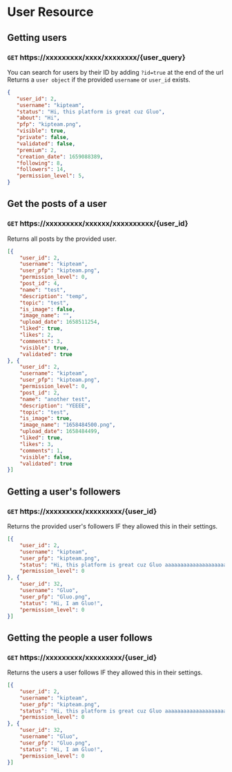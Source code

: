 # User Resource
## Getting users 
### `GET` https://xxxxxxxxx/xxxx/xxxxxxxx/{user_query}
You can search for users by their ID by adding `?id=true` at the end of the url
Returns a `user object` if the provided `username` or `user_id` exists.
```json
{
   "user_id": 2,
   "username": "kipteam",
   "status": "Hi, this platform is great cuz Gluo",
   "about": "Hi",
   "pfp": "kipteam.png",
   "visible": true,
   "private": false,
   "validated": false,
   "premium": 2,
   "creation_date": 1659088389,
   "following": 8,
   "followers": 14,
   "permission_level": 5,
}
```

## Get the posts of a user
### `GET` https://xxxxxxxxx/xxxxxx/xxxxxxxxxx/{user_id}
Returns all posts by the provided user.
```json
[{
    "user_id": 2,
    "username": "kipteam",
    "user_pfp": "kipteam.png",
    "permission_level": 0,
    "post_id": 4,
    "name": "test",
    "description": "temp",
    "topic": "test",
    "is_image": false,
    "image_name": "",
    "upload_date": 1658511254,
    "liked": true,
    "likes": 2,
    "comments": 3,
    "visible": true,
    "validated": true
}, {
    "user_id": 2,
    "username": "kipteam",
    "user_pfp": "kipteam.png",
    "permission_level": 0,
    "post_id": 2,
    "name": "another test",
    "description": "YEEEE",
    "topic": "test",
    "is_image": true,
    "image_name": "1658484500.png",
    "upload_date": 1658484499,
    "liked": true,
    "likes": 3,
    "comments": 1,
    "visible": false,
    "validated": true
}]
```

## Getting a user's followers
### `GET` https://xxxxxxxxx/xxxxxxxxx/{user_id}
Returns the provided user's followers IF they allowed this in their settings.
```json
[{
    "user_id": 2,
    "username": "kipteam",
    "user_pfp": "kipteam.png",
    "status": "Hi, this platform is great cuz Gluo aaaaaaaaaaaaaaaaaaaaaaaaaaaaaaaaaaaaaaa",
    "permission_level": 0
}, {
    "user_id": 32,
    "username": "Gluo",
    "user_pfp": "Gluo.png",
    "status": "Hi, I am Gluo!",
    "permission_level": 0
}]
```

## Getting the people a user follows
### `GET` https://xxxxxxxxx/xxxxxxxxx/{user_id}
Returns the users a user follows IF they allowed this in their settings.
```json
[{
    "user_id": 2,
    "username": "kipteam",
    "user_pfp": "kipteam.png",
    "status": "Hi, this platform is great cuz Gluo aaaaaaaaaaaaaaaaaaaaaaaaaaaaaaaaaaaaaaa",
    "permission_level": 0
}, {
    "user_id": 32,
    "username": "Gluo",
    "user_pfp": "Gluo.png",
    "status": "Hi, I am Gluo!",
    "permission_level": 0
}]
```